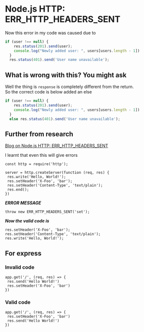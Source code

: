 # Node.js HTTP: ERR_HTTP_HEADERS_SENT

Now this error in my code was caused due to  

```Javascript
if (user !== null) {
    res.status(201).send(user);
    console.log("Newly added user: ", users[users.length - 1])
  }
  res.status(401).send('User name unavailable');
```

## What is wrong with this? You might ask

Well the thing is ```response``` is completely different from the return.  
So the correct code is  below added an else

```Javascript
if (user !== null) {
    res.status(201).send(user);
    console.log("Newly added user: ", users[users.length - 1])
  }
  else res.status(401).send('User name unavailable');
```

## Further from research  

[Blog on Node.js HTTP: ERR_HTTP_HEADERS_SENT](https://blog.airbrake.io/blog/nodejs-error-handling/node-js-err_http_headers_sent)  

I learnt that even this will give errors  

```JS
const http = require('http');

server = http.createServer(function (req, res) {
 res.write('Hello, World!');
 res.setHeader('X-Foo', 'bar');
 res.setHeader('Content-Type', 'text/plain');
 res.end();
})

```  

***ERROR MESSAGE***  

```JS
throw new ERR_HTTP_HEADERS_SENT('set');
```

***Now the valid code is***  

```JS
res.setHeader('X-Foo', 'bar');
res.setHeader('Content-Type', 'text/plain');
res.write('Hello, World!');
```

## For express  

### Invalid code  

```JS
app.get('/', (req, res) => {
 res.send('Hello World!')
 res.setHeader('X-Foo', 'bar')
})
```

### Valid code  

```JS
app.get('/', (req, res) => {
 res.setHeader('X-Foo', 'bar')
 res.send('Hello World!')
})
```
